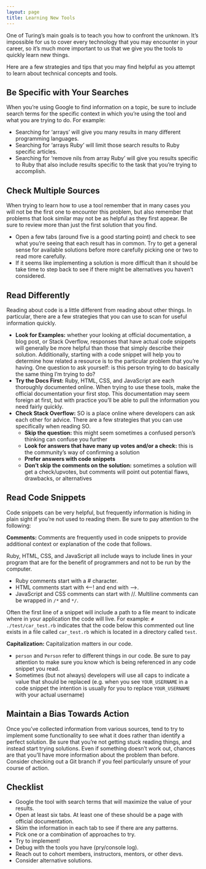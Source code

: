 ```yaml
---
layout: page
title: Learning New Tools
---
```


One of Turing’s main goals is to teach you how to confront the unknown. It’s impossible for us to cover every technology that you may encounter in your career, so it’s much more important to us that we give you the tools to quickly learn new things.

Here are a few strategies and tips that you may find helpful as you attempt to learn about technical concepts and tools.

## Be Specific with Your Searches

When you’re using Google to find information on a topic, be sure to include search terms for the specific context in which you’re using the tool and what you are trying to do. For example:

* Searching for ‘arrays’ will give you many results in many different programming languages.
* Searching for ‘arrays Ruby’ will limit those search results to Ruby specific articles.
* Searching for ‘remove nils from array Ruby’ will give you results specific to Ruby that also include results specific to the task that you’re trying to accomplish.

## Check Multiple Sources

When trying to learn how to use a tool remember that in many cases you will not be the first one to encounter this problem, but also remember that problems that look similar may not be as helpful as they first appear. Be sure to review more than just the first solution that you find.

* Open a few tabs (around five is a good starting point) and check to see what you’re seeing that each result has in common. Try to get a general sense for available solutions before more carefully picking one or two to read more carefully.
* If it seems like implementing a solution is more difficult than it should be take time to step back to see if there might be alternatives you haven’t considered.

## Read Differently

Reading about code is a little different from reading about other things. In particular, there are a few strategies that you can use to scan for useful information quickly.

* **Look for Examples:** whether your looking at official documentation, a blog post, or Stack Overflow, responses that have actual code snippets will generally be more helpful than those that simply describe their solution. Additionally, starting with a code snippet will help you to determine how related a resource is to the particular problem that you’re having. One question to ask yourself: is this person trying to do basically the same thing I’m trying to do?
* **Try the Docs First:** Ruby, HTML, CSS, and JavaScript are each thoroughly documented online. When trying to use these tools, make the official documentation your first stop. This documentation may seem foreign at first, but with practice you’ll be able to pull the information you need fairly quickly.
* **Check Stack Overflow:** SO is a place online where developers can ask each other for advice. There are a few strategies that you can use specifically when reading SO.
    * **Skip the question:** this might seem sometimes a confused person’s thinking can confuse you further
    * **Look for answers that have many up votes and/or a check:** this is the community’s way of confirming a solution
    * **Prefer answers with code snippets**
    * **Don’t skip the comments on the solution:** sometimes a solution will get a check/upvotes, but comments will point out potential flaws, drawbacks, or alternatives

## Read Code Snippets

Code snippets can be very helpful, but frequently information is hiding in plain sight if you’re not used to reading them. Be sure to pay attention to the following:

**Comments:** Comments are frequently used in code snippets to provide additional context or explanation of the code that follows.

Ruby, HTML, CSS, and JavaScript all include ways to include lines in your program that are for the benefit of programmers and not to be run by the computer.

* Ruby comments start with a # character.
* HTML comments start with <--! and end with -->.
* JavaScript and CSS comments can start with //. Multiline comments can be wrapped in `/*` and `*/`.

Often the first line of a snippet will include a path to a file meant to indicate where in your application the code will live. For example: `# ./test/car_test.rb` indicates that the code below this commented out line exists in a file called `car_test.rb` which is located in a directory called `test`.

**Capitalization:** Capitalization matters in our code.

* `person` and `Person` refer to different things in our code. Be sure to pay attention to make sure you know which is being referenced in any code snippet you read.
* Sometimes (but not always) developers will use all caps to indicate a value that should be replaced (e.g. when you see `YOUR_USERNAME` in a code snippet the intention is usually for you to replace `YOUR_USERNAME` with your actual username)

## Maintain a Bias Towards Action

Once you’ve collected information from various sources, tend to try to implement some functionality to see what it does rather than identify a perfect solution. Be sure that you’re not getting stuck reading things, and instead start trying solutions. Even if something doesn’t work out, chances are that you’ll have more information about the problem than before. Consider checking out a Git branch if you feel particularly unsure of your course of action.

## Checklist
* Google the tool with search terms that will maximize the value of your results.
* Open at least six tabs. At least one of these should be a page with official documentation.
* Skim the information in each tab to see if there are any patterns.
* Pick one or a combination of approaches to try.
* Try to implement!
* Debug with the tools you have (pry/console log).
* Reach out to cohort members, instructors, mentors, or other devs.
* Consider alternative solutions.

